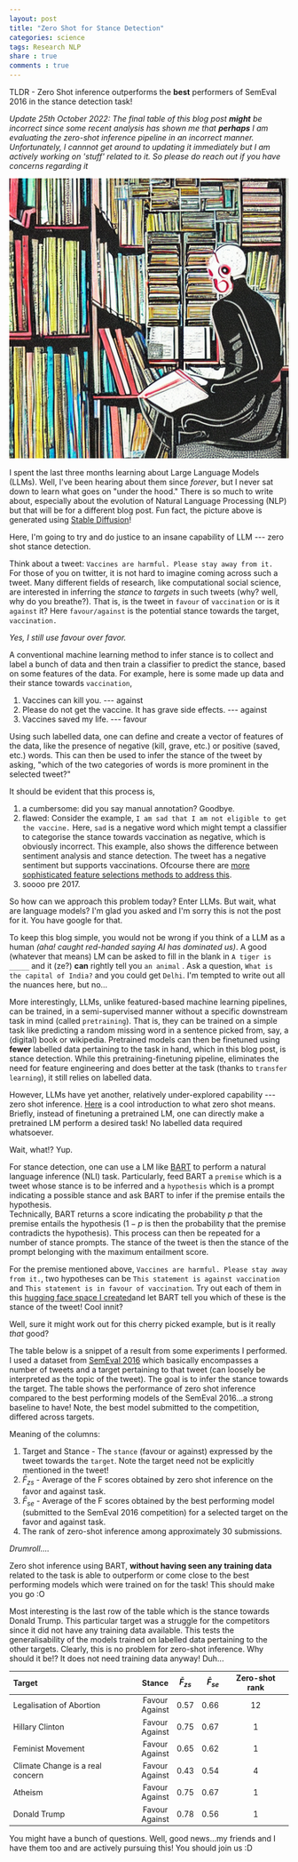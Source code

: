 ```yaml
---
layout: post
title: "Zero Shot for Stance Detection"
categories: science
tags: Research NLP
share : true
comments : true
--- 
```


TLDR - Zero Shot inference outperforms the **best** performers of SemEval 2016 in the stance detection task!

*Update 25th October 2022: The final table of this blog post **might** be incorrect since some recent analysis has shown me that **perhaps** I am evaluating the zero-shot inference pipeline in an incorrect manner. Unfortunately, I cannnot get around to updating it immediately but I am actively working on 'stuff' related to it. So please do reach out if you have concerns regarding it*

<img src="/images/NLP_ZeroShot.png" alt="NLP" class="center">

I spent the last three months learning about Large Language Models (LLMs). Well, I've been hearing about them since *forever*, but I never sat down to learn what goes on "under the hood." There is so much to write about, especially about the evolution of Natural Language Processing (NLP) but that will be for a different blog post. Fun fact, the picture above is generated using [Stable Diffusion](https://stability.ai/blog/stable-diffusion-public-release)!

Here, I'm going to try and do justice to an insane capability of LLM --- zero shot stance detection. 

Think about a tweet: `Vaccines are harmful. Please stay away from it.`   
For those of you on twitter, it is not hard to imagine coming across such a tweet. Many different fields of research, like computational social science, are interested in inferring the *stance* to *targets* in such tweets (why? well, why do you breathe?). That is, is the tweet in `favour` of `vaccination` or is it `against` it? 
Here `favour/against` is the potential stance towards the target, `vaccination.` 

*Yes, I still use favour over favor.*

A conventional machine learning method to infer stance is to collect and label a bunch of data and then train a classifier to predict the stance, based on some features of the data. 
For example, here is some made up data and their stance towards `vaccination`, 
1. Vaccines can kill you. --- against
2. Please do not get the vaccine. It has grave side effects. --- against
3. Vaccines saved my life. --- favour

Using such labelled data, one can define and create a vector of features of the data, like the presence of negative (kill, grave, etc.) or positive (saved, etc.) words. This can then be used to infer the stance of the tweet by asking, "which of the two categories of words is more prominent in the selected tweet?" 

It should be evident that this process is, 
1. a cumbersome: did you say manual annotation? Goodbye. 
2. flawed: Consider the example, `I am sad that I am not eligible to get the vaccine.` Here, `sad` is a negative word which might tempt a classifier to categorise the stance towards vaccination as negative, which is obviously incorrect. This example, also shows the difference between sentiment analysis and stance detection. The tweet has a negative sentiment but supports vaccinations.  Ofcourse there are [more sophisticated feature selections methods to address this](https://arxiv.org/abs/2006.03644). 
3. soooo pre 2017.

So how can we approach this problem today? Enter LLMs. But wait, what are language models? I'm glad you asked and I'm sorry this is not the post for it. You have google for that. 

To keep this blog simple, you would not be wrong if you think of a LLM as a human *(aha! caught red-handed saying AI has dominated us)*. A good (whatever that means) LM can be asked to fill in the blank in ``A tiger is _____`` and it (ze?) **can** rightly tell you `an animal` . Ask a question, `What is the capital of India?` and you could get `Delhi`. I'm tempted to write out all the nuances here, but no...

More interestingly, LLMs, unlike featured-based machine learning pipelines, can be trained, in a semi-supervised manner without a specific downstream task in mind (called `pretraining`). That is, they can be trained on a simple task like predicting a random missing word in a sentence picked from, say, a (digital) book or wikipedia. Pretrained models can then be finetuned using **fewer** labelled data pertaining to the task in hand, which in this blog post, is stance detection. While this pretraining-finetuning pipeline, eliminates the need for feature engineering and does better at the task (thanks to `transfer learning`), it still relies on labelled data. 

However, LLMs have yet another, relatively under-explored capability --- zero shot inference. [Here](https://joeddav.github.io/blog/2020/05/29/ZSL.html) is a cool introduction to what zero shot means. Briefly, instead of finetuning a pretrained LM, one can directly make a pretrained LM perform a desired task! No labelled data required whatsoever. 

Wait, what!? Yup. 

For stance detection, one can use a LM like [BART](https://arxiv.org/abs/1910.13461) to perform a natural language inference (NLI) task. Particularly, feed BART a `premise` which is a tweet whose stance is to be inferred and a `hypothesis` which is a prompt indicating a possible stance and ask BART to infer if the premise entails the hypothesis.  
Technically, BART returns a score indicating the probability $p$ that the premise entails the hypothesis ($1-p$ is then the probability that the premise contradicts the hypothesis). This process can then be repeated for a number of stance prompts. The stance of the tweet is then the stance of the prompt belonging with the maximum entailment score. 

For the premise mentioned above, `Vaccines are harmful. Please stay away from it.`, two hypotheses can be `This statement is against vaccination` and `This statement is in favour of vaccination`. Try out each of them in this [hugging face space I created](https://huggingface.co/spaces/rachith/ZeroShot_StanceDetection)and let BART tell you which of these is the stance of the tweet! Cool innit? 

Well, sure it might work out for this cherry picked example, but is it really *that* good?

The table below is a snippet of a result from some experiments I performed. I used a dataset from [SemEval 2016](https://aclanthology.org/S16-1003/) which basically encompasses a number of tweets and a target pertaining to that tweet (can loosely be interpreted as the topic of the tweet). The goal is to infer the stance towards the target. The table shows the performance of zero shot inference compared to the best performing models of the SemEval 2016...a strong baseline to have! Note, the best model submitted to the competition, differed across targets. 

Meaning of the columns:  
1. Target and Stance - The `stance` (favour or against) expressed by the tweet towards the `target`. Note the target need not be explicitly mentioned in the tweet! 
2. $\bar{F}_{zs}$ - Average of the F scores obtained by zero shot inference on the favor and against task.  
3.  $\bar{F}_{se}$ - Average of the F scores obtained by the best performing model (submitted to the SemEval 2016 competition) for a selected target on the favor and against task.  
4. The rank of zero-shot inference among approximately 30 submissions.  

*Drumroll....*

Zero shot inference using BART, **without having seen any training data** related to the task is able to outperform or come close to the best performing models which were trained on for the task! This should make you go :O

Most interesting is the last row of the table which is the stance towards Donald Trump. This particular target was a struggle for the competitors since it did not have any training data available. This tests the generalisability of the models trained on labelled data pertaining to the other targets. Clearly, this is no problem for zero-shot inference. Why should it be!? It does not need training data anyway! Duh...


| Target      | Stance | $\bar{F}_{zs}$ | $\bar{F}_{se}$| Zero-shot rank |
| :---        |   :----: |  :----:   |  ---: |  :---: |
| Legalisation of Abortion      | Favour<br>Against       | 0.57 | 0.66 | 12 |
| Hillary Clinton      | Favour<br>Against       | 0.75 | 0.67 | 1 |
| Feminist Movement      | Favour<br>Against       | 0.65 | 0.62 | 1 |
| Climate Change is a real concern   | Favour<br>Against |  0.43 | 0.54 | 4 |
| Atheism      | Favour<br>Against       | 0.75 | 0.67| 1    |
| Donald Trump      | Favour<br>Against       | 0.78 | 0.56| 1   |


You might have a bunch of questions. Well, good news...my friends and I have them too and are actively pursuing this! You should join us :D
